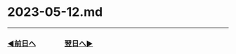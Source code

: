 # 2023-05-12.md

---
### [◀️前日へ](https://github.com/yuasys/chatty-journal/blob/main/2023/05/2023-05-11.md)&emsp;&emsp;&emsp;&emsp;[翌日へ▶️](https://github.com/yuasys/chatty-journal/blob/main/2023/05/2023-05-13.md)

